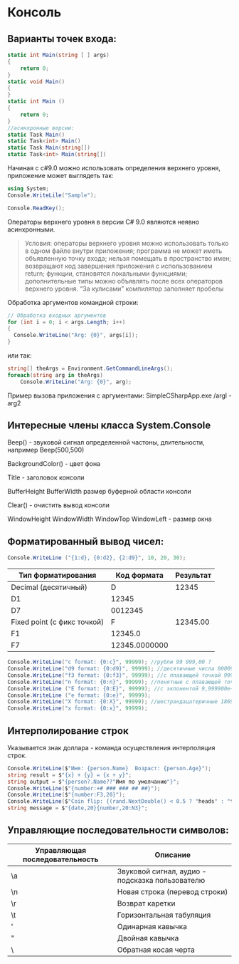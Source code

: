 # Консоль

## Варианты точек входа:

```csharp
static int Main(string [ ] args)
{
    return 0;
}
static void Main()
{
}
static int Main ()
{
    return 0;
}
//асинхронные версии:
static Task Main()
static Task<int> Main()
static Task Main(string[])
static Task<int> Main(string[])
```

Начиная с c#9.0 можно использовать определения верхнего уровня, приложение может выглядеть так:

```csharp
using System;
Console.WriteLile("Sample");

Console.ReadKey();
```

Операторы верхнего уровня в версии C# 9.0 являются неявно асинхронными.

>Условия: операторы верхнего уровня можно использовать только в одном файле внутри приложения; программа не может иметь объявленную точку входа; нельзя помещать в пространство имен; возвращают код завершения приложения с использованием return; функции, становятся локальными функциями; дополнительные типы можно объявлять после всех операторов верхнего уровня. “За кулисами” компилятор заполняет пробелы

Обработка аргументов командной строки:

```csharp
// Обработка входных аргументов
for (int i = 0; i < args.Length; i++)
{
  Console.WriteLine("Arg: {0}", args[i]);
}
```

или так:

```csharp
string[] theArgs = Environment.GetCommandLineArgs();
foreach(string arg in theArgs)
    Console.WriteLine("Arg: {0}", arg);
```

Пример вызова приложения с аргументами: SimpleCSharpApp.ехе /argl -arg2

## Интересные члены класса System.Console

Beep() - звуковой сигнал определенной частоны, длительности, например Beep(500,500)

BackgroundColor() - цвет фона

Title - заголовок консоли

BufferHeight BufferWidth размер буферной области консоли

Clear() - очистить вывод консоли

WindowHeight WindowWidth WindowTop WindowLeft - размер окна

## Форматированный вывод чисел:

```csharp
Console.WriteLine ("{1:d}, {0:d2}, {2:d9}", 10, 20, 30);
```

Тип форматирования | Код формата | Результат
--------|--------|----------
Decimal (десятичный)     | D | 12345
| D1         |         12345                            
| D7         |         0012345                            
Fixed point (с фикс точкой) | F | 12345.00
| F1         |         12345.0                            
| F7         |        12345.0000000

```csharp
Console.WriteLine("c format: {0:c}", 99999); //рубли 99 999,00 ?
Console.WriteLine("d9 format: {0:d9}", 99999); //десятичные числа 000099999
Console.WriteLine("f3 format: {0:f3}", 99999); //с плавающей точкой 99999,000
Console.WriteLine("n format: {0:n}", 99999); //понятные с плавающей точкой 99 999,00
Console.WriteLine ("Е format: {0:Е}", 99999); //с экпонентой 9,999900e+004
Console.WriteLine ("е format: {0:е}", 99999);
Console.WriteLine("X format: {0:X}", 99999); //шестрандацатеричные 1869f
Console.WriteLine("x format: {0:x}", 99999);
```

## Интерполирование строк

Указывается знак доллара - команда осуществления интерполяция строк.

```csharp
Console.WriteLine($"Имя: {person.Name}  Возраст: {person.Age}");
string result = $"{x} + {y} = {x + y}";
string output = $"{person?.Name??"Имя по умолчанию"}";
Console.WriteLine($"{number:+# ### ### ## ##}");
Console.WriteLine($"{number:F3,20}");
Console.WriteLine($"Coin flip: {(rand.NextDouble() < 0.5 ? "heads" : "tails")}");
string message = $"{date,20}{number,20:N3}";
```

## Управляющие последовательности символов:

Управляющая последовательность     | Описание
-------------------------|-------------------------
\a | Звуковой сигнал, аудио - подсказка пользователю
\n | Новая строка (перевод строки)
\r | Возврат каретки
\t | Горизонтальная табуляция
\' | Одинарная кавычка
\" | Двойная кавычка
\\ | Обратная косая черта


